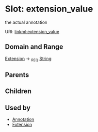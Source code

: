 
# Slot: extension_value


the actual annotation

URI: [linkml:extension_value](https://w3id.org/linkml/extension_value)


## Domain and Range

[Extension](Extension.md) ->  <sub>REQ</sub> [String](String.md)

## Parents


## Children


## Used by

 * [Annotation](Annotation.md)
 * [Extension](Extension.md)
